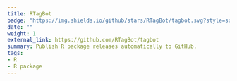 ```yaml
---
title: RTagBot
badge: "https://img.shields.io/github/stars/RTagBot/tagbot.svg?style=social&label=Star"
date: ""
weight: 1
external_link: https://github.com/RTagBot/tagbot
summary: Publish R package releases automatically to GitHub.
tags:
- R
- R package
---
```

